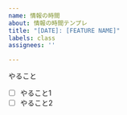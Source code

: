 ```yaml
---
name: 情報の時間
about: 情報の時間テンプレ
title: "[DATE]: [FEATURE NAME]"
labels: class
assignees: ''

---
```


やること

- [ ] やること1
- [ ] やること2